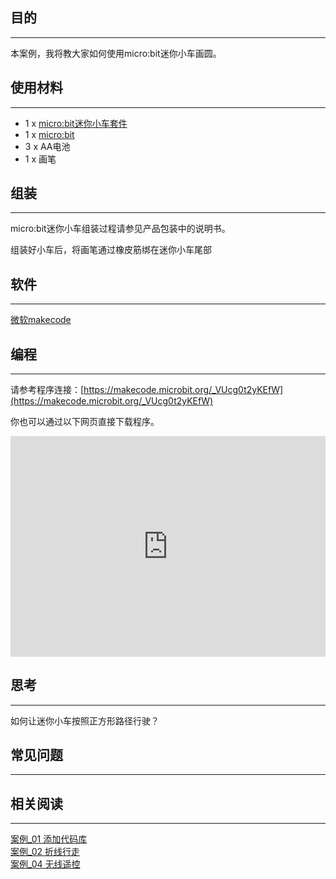 
## 目的
---

本案例，我将教大家如何使用micro:bit迷你小车画圆。


## 使用材料
---

- 1 x [micro:bit迷你小车套件](http://www.elecfreaks.com/estore/ring-bit-car-mirco-bit-educational-smart-robot-kit-for-kids.html)
- 1 x [micro:bit](http://www.elecfreaks.com/estore/bbc-micro-bit-board-for-coding-programming.html)
- 3 x AA电池
- 1 x 画笔


## 组装
---

micro:bit迷你小车组装过程请参见产品包装中的说明书。

组装好小车后，将画笔通过橡皮筋绑在迷你小车尾部


## 软件
---

[微软makecode](https://makecode.microbit.org)


## 编程
---

请参考程序连接：[https://makecode.microbit.org/_VUcg0t2yKEfW](https://makecode.microbit.org/_VUcg0t2yKEfW)

你也可以通过以下网页直接下载程序。

<div style="position:relative;height:0;padding-bottom:70%;overflow:hidden;"><iframe style="position:absolute;top:0;left:0;width:100%;height:100%;" src="https://makecode.microbit.org/#pub:_VUcg0t2yKEfW" frameborder="0" sandbox="allow-popups allow-forms allow-scripts allow-same-origin"></iframe></div>  


## 思考
---

如何让迷你小车按照正方形路径行驶？


## 常见问题
---


## 相关阅读  
---

[案例_01 添加代码库](/Ring_bit_Car_Kit_Case_01_Add_Package_CN/)  
[案例_02 折线行走](/Ring_bit_Car_Kit_Case_02_S_Walk_CN/)  
[案例_04 无线遥控](/Ring_bit_Car_Kit_Case_04_Wireless_Remote_Control_CN/)    
